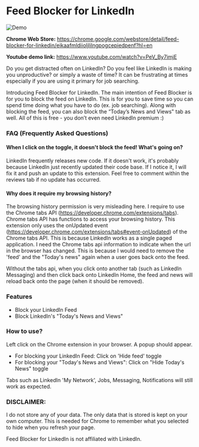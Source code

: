 # Feed Blocker for LinkedIn

![Demo](https://lh3.googleusercontent.com/5Q1whlv-yRkXiIKcKvpHHaAa1AiKb3GUfYK-tB9uyhnDisg-lfJX9vjePvDaONaAmVgfNoIKJ8Y=w640-h400-e365)

**Chrome Web Store:** https://chrome.google.com/webstore/detail/feed-blocker-for-linkedin/eikaafmldiioljlilngpogcepiedpenf?hl=en

**Youtube demo link:** https://www.youtube.com/watch?v=PeV_By7imjE

Do you get distracted often on LinkedIn? Do you feel like LinkedIn is making you unproductive? or simply a waste of time? It can be frustrating at times especially if you are using it primary for job searching. 

Introducing Feed Blocker for LinkedIn. The main intention of Feed Blocker is for you to block the feed on LinkedIn. This is for you to save time so you can spend time doing what you have to do (ex. job searching). Along with blocking the feed, you can also block the “Today’s News and Views" tab as well. All of this is free - you don’t even need LinkedIn premium :)

###  FAQ (Frequently Asked Questions) 

#### When I click on the toggle, it doesn't block the feed! What's going on?

LinkedIn frequently releases new code. If it doesn't work, it's probably because LinkedIn just recently updated their code base. If I notice it, I will fix it and push an update to this extension. Feel free to comment within the reviews tab if no update has occurred.

#### Why does it require my browsing history? 

The browsing history permission is very misleading here. I require to use the Chrome tabs API (https://developer.chrome.com/extensions/tabs). Chrome tabs API has functions to access your browsing history. This extension only uses the onUpdated event (https://developer.chrome.com/extensions/tabs#event-onUpdated) of the Chrome tabs API. This is because LinkedIn works as a single paged application. I need the Chrome tabs api information to indicate when the url in the browser has changed. This is because I would need to remove the 'feed' and the "Today's news" again when a user goes back onto the feed. 

Without the tabs api, when you click onto another tab (such as LinkedIn Messaging) and then click back onto LinkedIn Home, the feed and news will reload back onto the page (when it should be removed).


### Features

- Block your LinkedIn Feed
- Block LinkedIn's "Today's News and Views"

### How to use?

Left click on the Chrome extension in your browser. A popup should appear.

- For blocking your LinkedIn Feed: Click on 'Hide feed' toggle
- For blocking your "Today's News and Views": Click on "Hide Today's News" toggle

Tabs such as LinkedIn 'My Network', Jobs, Messaging, Notifications will still work as expected. 

### DISCLAIMER:

I do not store any of your data. The only data that is stored is kept on your own computer. This is needed for Chrome to remember what you selected to hide when you refresh your page.

Feed Blocker for LinkedIn is not affiliated with LinkedIn.
